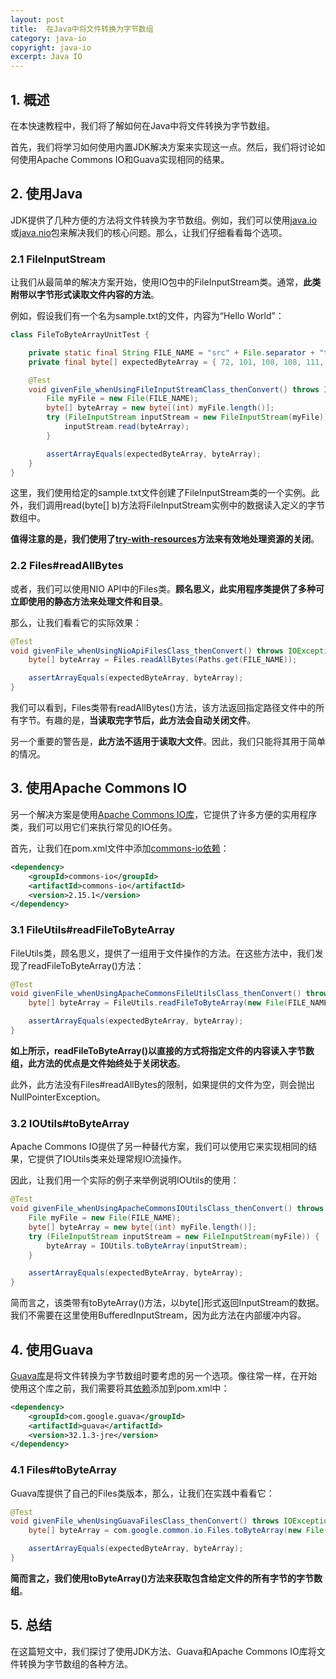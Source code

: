 ```yaml
---
layout: post
title:  在Java中将文件转换为字节数组
category: java-io
copyright: java-io
excerpt: Java IO
---
```


## 1. 概述

在本快速教程中，我们将了解如何在Java中将文件转换为字节数组。

首先，我们将学习如何使用内置JDK解决方案来实现这一点。然后，我们将讨论如何使用Apache Commons IO和Guava实现相同的结果。

## 2. 使用Java

JDK提供了几种方便的方法将文件转换为字节数组。例如，我们可以使用[java.io](https://www.baeldung.com/java-io)或[java.nio](https://www.baeldung.com/tag/java-nio)包来解决我们的核心问题。那么，让我们仔细看看每个选项。

### 2.1 FileInputStream

让我们从最简单的解决方案开始，使用IO包中的FileInputStream类。通常，**此类附带以字节形式读取文件内容的方法**。

例如，假设我们有一个名为sample.txt的文件，内容为“Hello World”：

```java
class FileToByteArrayUnitTest {

    private static final String FILE_NAME = "src" + File.separator + "test" + File.separator + "resources" + File.separator + "sample.txt";
    private final byte[] expectedByteArray = { 72, 101, 108, 108, 111, 32, 87, 111, 114, 108, 100 };

    @Test
    void givenFile_whenUsingFileInputStreamClass_thenConvert() throws IOException {
        File myFile = new File(FILE_NAME);
        byte[] byteArray = new byte[(int) myFile.length()];
        try (FileInputStream inputStream = new FileInputStream(myFile)) {
            inputStream.read(byteArray);
        }

        assertArrayEquals(expectedByteArray, byteArray);
    }
}
```

这里，我们使用给定的sample.txt文件创建了FileInputStream类的一个实例。此外，我们调用read(byte[] b)方法将FileInputStream实例中的数据读入定义的字节数组中。

**值得注意的是，我们使用了[try-with-resources](https://www.baeldung.com/java-try-with-resources)方法来有效地处理资源的关闭**。

### 2.2 Files#readAllBytes

或者，我们可以使用NIO API中的Files类。**顾名思义，此实用程序类提供了多种可立即使用的静态方法来处理文件和目录**。

那么，让我们看看它的实际效果：

```java
@Test
void givenFile_whenUsingNioApiFilesClass_thenConvert() throws IOException {
    byte[] byteArray = Files.readAllBytes(Paths.get(FILE_NAME));

    assertArrayEquals(expectedByteArray, byteArray);
}
```

我们可以看到，Files类带有readAllBytes()方法，该方法返回指定路径文件中的所有字节。有趣的是，**当读取完字节后，此方法会自动关闭文件**。

另一个重要的警告是，**此方法不适用于读取大文件**。因此，我们只能将其用于简单的情况。

## 3. 使用Apache Commons IO

另一个解决方案是使用[Apache Commons IO库](https://www.baeldung.com/apache-commons-io)，它提供了许多方便的实用程序类，我们可以用它们来执行常见的IO任务。

首先，让我们在pom.xml文件中添加[commons-io依赖](https://mvnrepository.com/artifact/commons-io/commons-io)：

```xml
<dependency>
    <groupId>commons-io</groupId>
    <artifactId>commons-io</artifactId>
    <version>2.15.1</version>
</dependency>
```

### 3.1 FileUtils#readFileToByteArray

FileUtils类，顾名思义，提供了一组用于文件操作的方法。在这些方法中，我们发现了readFileToByteArray()方法：

```java
@Test
void givenFile_whenUsingApacheCommonsFileUtilsClass_thenConvert() throws IOException {
    byte[] byteArray = FileUtils.readFileToByteArray(new File(FILE_NAME));

    assertArrayEquals(expectedByteArray, byteArray);
}
```

**如上所示，readFileToByteArray()以直接的方式将指定文件的内容读入字节数组，此方法的优点是文件始终处于关闭状态**。

此外，此方法没有Files#readAllBytes的限制，如果提供的文件为空，则会抛出NullPointerException。

### 3.2 IOUtils#toByteArray

Apache Commons IO提供了另一种替代方案，我们可以使用它来实现相同的结果，它提供了IOUtils类来处理常规IO流操作。

因此，让我们用一个实际的例子来举例说明IOUtils的使用：

```java
@Test
void givenFile_whenUsingApacheCommonsIOUtilsClass_thenConvert() throws IOException {
    File myFile = new File(FILE_NAME);
    byte[] byteArray = new byte[(int) myFile.length()];
    try (FileInputStream inputStream = new FileInputStream(myFile)) {
        byteArray = IOUtils.toByteArray(inputStream);
    }

    assertArrayEquals(expectedByteArray, byteArray);
}
```

简而言之，该类带有toByteArray()方法，以byte[]形式返回InputStream的数据。我们不需要在这里使用BufferedInputStream，因为此方法在内部缓冲内容。

## 4. 使用Guava

[Guava库](https://www.baeldung.com/guava-guide)是将文件转换为字节数组时要考虑的另一个选项。像往常一样，在开始使用这个库之前，我们需要将其[依赖](https://mvnrepository.com/artifact/com.google.guava/guava)添加到pom.xml中：

```xml
<dependency>
    <groupId>com.google.guava</groupId>
    <artifactId>guava</artifactId>
    <version>32.1.3-jre</version>
</dependency>
```

### 4.1 Files#toByteArray

Guava库提供了自己的Files类版本，那么，让我们在实践中看看它：

```java
@Test
void givenFile_whenUsingGuavaFilesClass_thenConvert() throws IOException {
    byte[] byteArray = com.google.common.io.Files.toByteArray(new File(FILE_NAME));

    assertArrayEquals(expectedByteArray, byteArray);
}
```

**简而言之，我们使用toByteArray()方法来获取包含给定文件的所有字节的字节数组**。

## 5. 总结

在这篇短文中，我们探讨了使用JDK方法、Guava和Apache Commons IO库将文件转换为字节数组的各种方法。